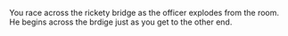 You race across the rickety bridge as the officer explodes from the room.  He begins
across the brdige just as you get to the other end.